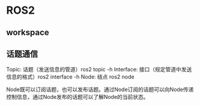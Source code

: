 # ROS2
## workspace


## 话题通信
Topic: 话题（发送信息的管道）ros2 topic -h
Interface: 接口（规定管道中发送信息的格式）ros2 interface -h
Node: 结点 ros2 node 

Node既可以订阅话题，也可以发布话题。通过Node订阅的话题可以向Node传递控制信息，通过Node发布的话题可以了解Node的当前状态。
